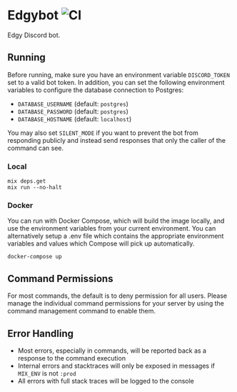 # Edgybot ![CI](https://github.com/jswny/edgybot/workflows/CI/badge.svg)

Edgy Discord bot.

## Running

Before running, make sure you have an environment variable `DISCORD_TOKEN` set to a valid bot token. In addition, you can set the following environment variables to configure the database connection to Postgres:

- `DATABASE_USERNAME` (default: `postgres`)
- `DATABASE_PASSWORD` (default: `postgres`)
- `DATABASE_HOSTNAME` (default: `localhost`)

You may also set `SILENT_MODE` if you want to prevent the bot from responding publicly and instead send responses that only the caller of the command can see.

### Local

```shell
mix deps.get
mix run --no-halt
```

### Docker

You can run with Docker Compose, which will build the image locally, and use the environment variables from your current environment. You can alternatively setup a .env file which contains the appropriate environment variables and values which Compose will pick up automatically.

```shell
docker-compose up
```

## Command Permissions

For most commands, the default is to deny permission for all users. Please manage the individual command permissions for your server by using the command management command to enable them.

## Error Handling

- Most errors, especially in commands, will be reported back as a response to the command execution
- Internal errors and stacktraces will only be exposed in messages if `MIX_ENV` is not `:prod`
- All errors with full stack traces will be logged to the console
